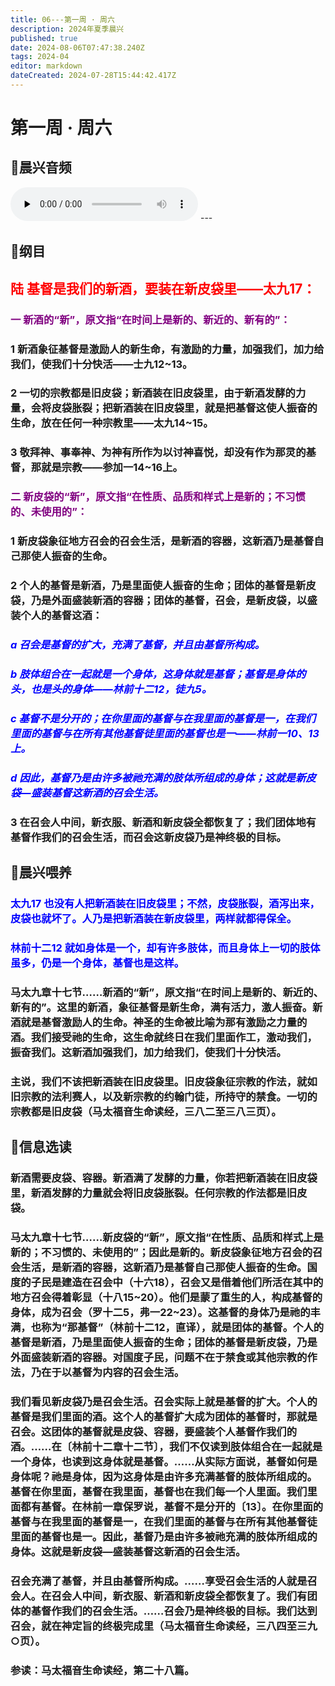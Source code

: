 ```yaml
---
title: 06---第一周 · 周六
description: 2024年夏季晨兴
published: true
date: 2024-08-06T07:47:38.240Z
tags: 2024-04
editor: markdown
dateCreated: 2024-07-28T15:44:42.417Z
---
```


# 第一周 · 周六
## 🎵晨兴音频
<audio id="audio" controls="" preload="none">
      <source id="mp3" src="/2024-04/week1/week1day6.mp3">
</audio>
---

## 📖纲目

## <font color=red>**陆**    **基督是我们的新酒，要装在新皮袋里——太九17：**</font>

### <font color=purple>一    新酒的“新”，原文指“在时间上是新的、新近的、新有的”：</font>

### 1    新酒象征基督是激励人的新生命，有激励的力量，加强我们，加力给我们，使我们十分快活——士九12~13。

### 2    一切的宗教都是旧皮袋；新酒装在旧皮袋里，由于新酒发酵的力量，会将皮袋胀裂；把新酒装在旧皮袋里，就是把基督这使人振奋的生命，放在任何一种宗教里——太九14~15。

### 3    敬拜神、事奉神、为神有所作为以讨神喜悦，却没有作为那灵的基督，那就是宗教——参加一14~16上。

### <font color=purple>二    新皮袋的“新”，原文指“在性质、品质和样式上是新的；不习惯的、未使用的”：</font>

### 1    新皮袋象征地方召会的召会生活，是新酒的容器，这新酒乃是基督自己那使人振奋的生命。

### 2    个人的基督是新酒，乃是里面使人振奋的生命；团体的基督是新皮袋，乃是外面盛装新酒的容器；团体的基督，召会，是新皮袋，以盛装个人的基督这酒：

### <font color=blue>*a    召会是基督的扩大，充满了基督，并且由基督所构成。*</font>

### <font color=blue>*b    肢体组合在一起就是一个身体，这身体就是基督；基督是身体的头，也是头的身体——林前十二12，徒九5。*</font>

### <font color=blue>*c    基督不是分开的；在你里面的基督与在我里面的基督是一，在我们里面的基督与在所有其他基督徒里面的基督也是一——林前一10、13上。*</font>

### <font color=blue>*d    因此，基督乃是由许多被祂充满的肢体所组成的身体；这就是新皮袋—盛装基督这新酒的召会生活。*</font>

### 3    在召会人中间，新衣服、新酒和新皮袋全都恢复了；我们团体地有基督作我们的召会生活，而召会这新皮袋乃是神终极的目标。

## 📖晨兴喂养

### <font color=blue>太九17    也没有人把新酒装在旧皮袋里；不然，皮袋胀裂，酒泻出来，皮袋也就坏了。人乃是把新酒装在新皮袋里，两样就都得保全。</font>

### <font color=blue>林前十二12    就如身体是一个，却有许多肢体，而且身体上一切的肢体虽多，仍是一个身体，基督也是这样。</font>

### 马太九章十七节……新酒的“新”，原文指“在时间上是新的、新近的、新有的”。这里的新酒，象征基督是新生命，满有活力，激人振奋。新酒就是基督激励人的生命。神圣的生命被比喻为那有激励之力量的酒。我们接受祂的生命，这生命就终日在我们里面作工，激动我们，振奋我们。这新酒加强我们，加力给我们，使我们十分快活。

### 主说，我们不该把新酒装在旧皮袋里。旧皮袋象征宗教的作法，就如旧宗教的法利赛人，以及新宗教的约翰门徒，所持守的禁食。一切的宗教都是旧皮袋（马太福音生命读经，三八二至三八三页）。

## 📖信息选读

### 新酒需要皮袋、容器。新酒满了发酵的力量，你若把新酒装在旧皮袋里，新酒发酵的力量就会将旧皮袋胀裂。任何宗教的作法都是旧皮袋。

### 马太九章十七节……新皮袋的“新”，原文指“在性质、品质和样式上是新的；不习惯的、未使用的”；因此是新的。新皮袋象征地方召会的召会生活，是新酒的容器，这新酒乃是基督自己那使人振奋的生命。国度的子民是建造在召会中（十六18），召会又是借着他们所活在其中的地方召会得着彰显（十八15~20）。他们是蒙了重生的人，构成基督的身体，成为召会（罗十二5，弗一22~23）。这基督的身体乃是祂的丰满，也称为“那基督”（林前十二12，直译），就是团体的基督。个人的基督是新酒，乃是里面使人振奋的生命；团体的基督是新皮袋，乃是外面盛装新酒的容器。对国度子民，问题不在于禁食或其他宗教的作法，乃在于以基督为内容的召会生活。

### 我们看见新皮袋乃是召会生活。召会实际上就是基督的扩大。个人的基督是我们里面的酒。这个人的基督扩大成为团体的基督时，那就是召会。这团体的基督就是皮袋、容器，要盛装个人基督作我们的酒。……在〔林前十二章十二节〕，我们不仅读到肢体组合在一起就是一个身体，也读到这身体就是基督。……从实际方面说，基督如何是身体呢？祂是身体，因为这身体是由许多充满基督的肢体所组成的。基督在你里面，基督在我里面，基督也在我们每一个人里面。我们里面都有基督。在林前一章保罗说，基督不是分开的〔13〕。在你里面的基督与在我里面的基督是一，在我们里面的基督与在所有其他基督徒里面的基督也是一。因此，基督乃是由许多被祂充满的肢体所组成的身体。这就是新皮袋—盛装基督这新酒的召会生活。

### 召会充满了基督，并且由基督所构成。……享受召会生活的人就是召会人。在召会人中间，新衣服、新酒和新皮袋全都恢复了。我们有团体的基督作我们的召会生活。……召会乃是神终极的目标。我们达到召会，就在神定旨的终极完成里（马太福音生命读经，三八四至三九○页）。

### 参读：马太福音生命读经，第二十八篇。
<!-- Google tag (gtag.js) -->
<script async src="https://www.googletagmanager.com/gtag/js?id=G-1P8709Z16T"></script>
<script>
  window.dataLayer = window.dataLayer || [];
  function gtag(){dataLayer.push(arguments);}
  gtag('js', new Date());

  gtag('config', 'G-1P8709Z16T');
</script>